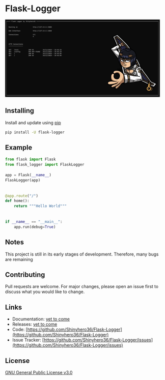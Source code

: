 # Flask-Logger

![Preview](./.github/banner.png)

## Installing
Install and update using [pip](https://pip.pypa.io/en/stable/quickstart/)

```bash
pip install -U flask-logger
```

## Example
```python
from flask import Flask
from flask_logger import FlaskLogger

app = Flask(__name__)
FlaskLogger(app)


@app.route("/")
def home():
    return """Hello World"""


if __name__ == "__main__":
    app.run(debug=True)
```
## Notes
This project is still in its early stages of development. Therefore, many bugs are remaining

## Contributing
Pull requests are welcome. For major changes, please open an issue first to discuss what you would like to change.


## Links
* Documentation: [yet to come]()
* Releases: [yet to come]()
* Code: [https://github.com/Shinyhero36/Flask-Logger](https://github.com/Shinyhero36/Flask-Logger)
* Issue Tracker: [https://github.com/Shinyhero36/Flask-Logger/issues](https://github.com/Shinyhero36/Flask-Logger/issues)

## License
[GNU General Public License v3.0](https://choosealicense.com/licenses/gpl-3.0/)